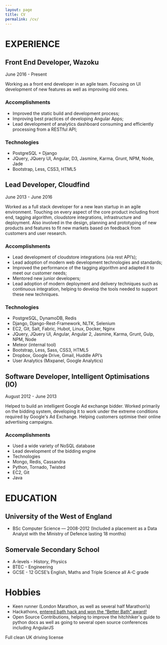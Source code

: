 ```yaml
---
layout: page
title: CV
permalink: /cv/
---
```


# EXPERIENCE

## Front End Developer, Wazoku
June 2016 - Present

Working as a front end developer in an agile team. Focusing on UI development of new features as well as improving old ones.

### Accomplishments
* Improved the static build and development process;
* Improving best practices of developing Angular Apps;
* Lead development of analytics dashboard consuming and efficiently processing from a RESTful API;

### Technologies
* PostgreSQL + Django
* JQuery, JQuery UI,  Angular, D3, Jasmine, Karma, Grunt, NPM, Node, Jade
* Bootstrap, Less, CSS3, HTML5


## Lead Developer, Cloudfind
June  2013 - June 2016

Worked as a full stack developer for a new lean startup in an agile environment. Touching on every aspect of the core product including front end, tagging algorithm, cloudstore integrations, infrastructure and deployment. Also involved in the design, planning and prototyping of new products and features to fit new markets based on feedback from customers and user research.

### Accomplishments
* Lead development of cloudstore integrations (via rest API’s);
* Lead adoption of modern web development technologies and standards;
* Improved the performance of the tagging algorithm and adapted it to meet our customer needs;
* Mentored new junior developers;
* Lead adoption of modern deployment and delivery techniques such as continuous integration, helping to develop the tools needed to support these new techniques.

### Technologies
* PostgreSQL, DynamoDB, Redis
* Django, Django-Rest-Framework, NLTK, Selenium
* EC2, Git, Salt, Fabric, Hubot, Linux, Docker, Nginx
* JQuery, JQuery UI,  Angular, Angular 2, Jasmine, Karma, Grunt, Gulp, NPM, Node
* Meteor (internal tool)
* Bootstrap, Less, Sass, CSS3, HTML5
* Dropbox, Google Drive, Gmail, Huddle API’s
* User Analytics (Mixpanel, Google Analytics)

## Software Developer, Intelligent Optimisations (IO)
August  2012 -  June 2013

Helped to build an intelligent Google Ad exchange bidder. Worked primarily on the bidding system, developing it to work under the extreme conditions required by Google's Ad Exchange. Helping customers optimise their online advertising campaigns.

### Accomplishments
* Used a wide variety of NoSQL database
* Lead development of the bidding engine
* Technologies
* Mongo, Redis, Cassandra
* Python, Tornado, Twisted
* EC2, Git
* Java

# EDUCATION

## University of the West of England
* BSc Computer Science — 2008-2012 (Included a placement as a Data Analyst with the Ministry of Defence lasting 18 months)

## Somervale Secondary School
* A-levels - History, Physics
* BTEC - Engineering
* GCSE - 12 GCSE’s English, Maths and Triple Science all A-C grade


# Hobbies
* Keen runner (London Marathon, as well as several half Marathon’s)
* Hackathons, [entered bath hack and won the “Better Bath” award!](http://www.bathhacked.org/projects/team-expose-hacked21/)
* Open Source Contributions, helping to improve the hitchhiker's guide to python docs as well as going to several open source conferences including AngularJS

Full clean UK driving license
